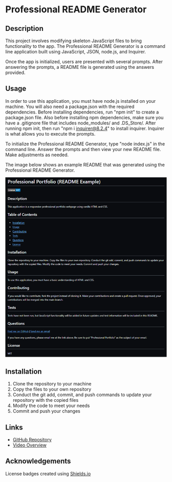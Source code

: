 # Professional README Generator

## Description
This project involves modifying skeleton JavaScript files to bring functionality to the app. The Professional README Generator is a command line application built using JavaScript, JSON, node.js, and Inquirer. 

Once the app is initialized, users are presented with several prompts. After answering the prompts, a README file is generated using the answers provided. 


## Usage
In order to use this application, you must have node.js installed on your machine. You will also need a package.json with the required dependencies. Before installing dependencies, run "npm init" to create a package.json file. Also before installing npm dependencies, make sure you have a .gitignore file that includes node_modules/ and .DS_Store/. After running npm init, then run "npm i inquirer@8.2.4" to install inquirer. Inquirer is what allows you to execute the prompts.

To initialize the Professional README Generator, type "node index.js" in the command line. Answer the prompts and then view your new README file. Make adjustments as needed.

The image below shows an example README that was generated using the Professional README Generator.

![Generated README Example](./images/generated-readme.png)

## Installation
1. Clone the repository to your machine
2. Copy the files to your own repository
3. Conduct the git add, commit, and push commands to update your repository with the copied files
4. Modify the code to meet your needs
5. Commit and push your changes


## Links
- [GitHub Repository](https://github.com/hwoolford/professional-readme-generator) 
- [Video Overview](https://drive.google.com/file/d/12aQ34LhcWG4ekgFcNFW6GhrvZX8wZ3Lu/view?usp=drive_link)

## Acknowledgements
License badges created using [Shields.io](https://shields.io/badges/static-badge)